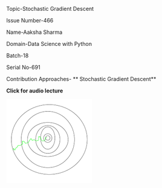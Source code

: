 Topic-Stochastic Gradient Descent

Issue Number-466

Name-Aaksha Sharma

Domain-Data Science with Python

Batch-18

Serial No-691

Contribution Approaches- ** Stochastic Gradient Descent**

**Click for audio lecture**

[![Stochastic gradient Descent](https://github.com/Aaksha-sharma/winter-of-contributing/blob/Datascience_With_Python/Datascience_With_Python/Machine%20Learning/Stochastic%20Gradient%20Descent(A)/Image.png)](https://drive.google.com/drive/u/0/folders/1GOyref9oRNgfGhSXLzm5PgSC0shLtfE4)
